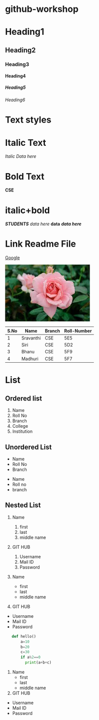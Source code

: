 # github-workshop
# Heading1
## Heading2
### Heading3
#### Heading4
##### Heading5
###### Heading6
# Text styles
# Italic Text
*Italic Data here*
# Bold Text
**CSE**
# italic+bold
***STUDENTS***
*data here*
**data**
***data here***
# Link Readme File

[Google](https://www.google.co.in)

![Rose](images.jpg)

|S.No|Name|Branch|Roll-Number|
|----|----|------|-----------|
|1|Sravanthi|CSE|5E5|
|2|Siri|CSE|5D2|
|3|Bhanu|CSE|5F9|
|4|Madhuri|CSE|5F7|

# List
## Ordered list
1. Name
2. Roll No
3. Branch
4. College
5. Institution

## Unordered List
- Name
- Roll No
- Branch

* Name
* Roll no
* branch

## Nested List
1. Name
   1. first
   2. last
   3. middle name
2. GIT HUB
   1. Username
   2. Mail ID
   3. Password

1. Name
   * first
   * last
   * middle name
2. GIT HUB
  - Username
  - Mail ID
  - Password

```python
   def hello()
       a=10
       b=20
       c=30
       if a%2==0
         print(a+b+c)
```
1. Name
   * first
   * last
   * middle name
2. GIT HUB
  - Username
  - Mail ID
  - Password



